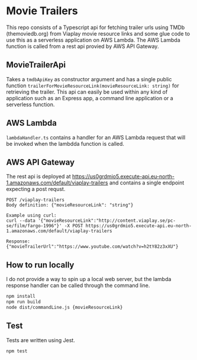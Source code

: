 # Movie Trailers
This repo consists of a Typescript api for fetching trailer urls using TMDb (themoviedb.org) from Viaplay movie resource links and some glue code to use this as a serverless application on AWS Lambda. The AWS Lambda function is called from a rest api provied by AWS API Gateway.

## MovieTrailerApi
Takes a `tmdbApiKey` as constructor argument and has a single public function `trailerForMovieResourceLink(movieResourceLink: string)` for retrieving the trailer. This api can easily be used within any kind of application such as an Express app, a command line application or a serverless function.

## AWS Lambda
`lambdaHandler.ts` contains a handler for an AWS Lambda request that will be invoked when the lambdda function is called.

## AWS API Gateway
The rest api is deployed at https://us0grdmio5.execute-api.eu-north-1.amazonaws.com/default/viaplay-trailers and contains a single endpoint expecting a post requst.

```
POST /viaplay-trailers
Body definition: {"movieResourceLink": "string"}

Example using curl:
curl --data '{"movieResourceLink":"http://content.viaplay.se/pc-se/film/fargo-1996"}' -X POST https://us0grdmio5.execute-api.eu-north-1.amazonaws.com/default/viaplay-trailers

Response:
{"movieTrailerUrl":"https://www.youtube.com/watch?v=h2tY82z3xXU"}
```

## How to run locally
I do not provide a way to spin up a local web server, but the lambda response handler can be called through the command line.
```bash
npm install
npm run build
node dist/commandLine.js {movieResourceLink}
```

## Test
Tests are written using Jest.
```bash
npm test
```
